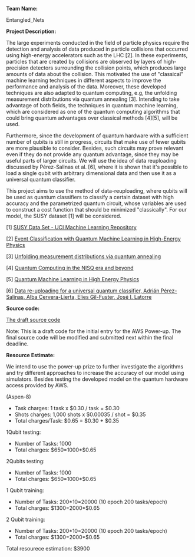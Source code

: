 **Team Name:** 

Entangled_Nets

**Project Description:**

The large experiments conducted in the field of particle physics require the detection and analysis of data produced in particle collisions that occurred using high-energy accelerators such as the LHC [2]. In these experiments, particles that are created by collisions are observed by layers of high-precision detectors surrounding the collision points, which produces large amounts of data about the collision. This motivated the use of "classical" machine learning techniques in different aspects to improve the performance and analysis of the data. Moreover, these developed techniques are also adapted to quantum computing, e.g, the unfolding measurement distributions via quantum annealing [3]. Intending to take advantage of both fields, the techniques in quantum machine learning, which are considered as one of the quantum computing algorithms that could bring quantum advantages over classical methods [4][5], will be used.

Furthermore, since the development of quantum hardware with a sufficient number of qubits is still in progress, circuits that make use of fewer qubits are more plausible to consider. Besides, such circuits may prove relevant even if they do not provide any quantum advantage, since they may be useful parts of larger circuits. We will use the idea of data reuploading discussed by Pérez-Salinas et al. [6], where it is shown that it's possible to load a single qubit with arbitrary dimensional data and then use it as a universal quantum classifier.


This project aims to use the method of data-reuploading, where qubits will be used as quantum classifiers to classify a certain dataset with high accuracy and the parametrized quantum circuit, whose variables are used to construct a cost function that should be minimized "classically". For our model, the SUSY dataset [1] will be considered.


[1] [SUSY Data Set - UCI Machine Learning Repository](https://archive.ics.uci.edu/ml/datasets/SUSY#)

[2] [Event Classification with Quantum Machine Learning in High-Energy Physics](https://arxiv.org/abs/2002.09935)

[3] [Unfolding measurement distributions via quantum annealing](https://link.springer.com/article/10.1007/JHEP11(2019)128)

[4] [Quantum Computing in the NISQ era and beyond](https://quantum-journal.org/papers/q-2018-08-06-79/#)

[5] [Quantum Machine Learning in High Energy Physics](https://arxiv.org/abs/2005.08582)

[6] [Data re-uploading for a universal quantum classifier, Adrián Pérez-Salinas, Alba Cervera-Lierta, Elies Gil-Fuster, José I. Latorre](https://arxiv.org/abs/1907.02085)


**Source code:**

[The draft source code](https://github.com/VoicuTomut/Event-Classification-with-data-reuploading-in-High-Energy-Physics/blob/main/Data%20visualisation.ipynb)

Note: This is a draft code for the initial entry for the AWS Power-up. The final source code will be modified and submitted next within the final deadline.

**Resource Estimate:**

We intend to use the power-up prize to further investigate the algorithms and try different approaches to increase the accuracy of our model using simulators. Besides testing the developed model on the quantum hardware access provided by AWS.

(Aspen-8)
<ul>
 <li>Task charges: 1 task x $0.30 / task = $0.30</li>
<li>Shots charges: 1,000 shots x $0.00035 / shot = $0.35</li>
<li>Total charges/Task: $0.65 = $0.30 + $0.35</li>
</ul>
1Qubit testing:
<ul>
 <li> Number of Tasks: 1000</li>
  <li>Total charges: $650=1000*$0.65</li>
</ul>
2Qubits testing:
<ul>
<li>Number of Tasks: 1000</li>
<li>Total charges: $650=1000*$0.65</li>
</ul>

1 Qubit training:
<ul>
<li>Number of Tasks: 200*10=20000 (10 epoch 200 tasks/epoch)</li>
<li>Total charges: $1300=2000*$0.65</li>
</ul>
 
2 Qubit training:
<ul>
<li>Number of Tasks: 200*10=20000 (10 epoch 200 tasks/epoch)</li>
<li>Total charges: $1300=2000*$0.65</li>
</ul>
Total resourece estimation: $3900



